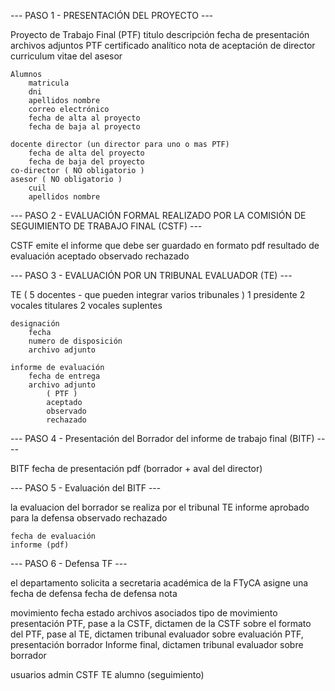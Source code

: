 --- PASO 1 - PRESENTACIÓN DEL PROYECTO ---

Proyecto de Trabajo Final (PTF)
titulo
descripción
fecha de presentación
archivos adjuntos
PTF
certificado analítico
nota de aceptación de director
curriculum vitae del asesor

    Alumnos
        matricula
        dni
        apellidos nombre
        correo electrónico
        fecha de alta al proyecto
        fecha de baja al proyecto

    docente director (un director para uno o mas PTF)
        fecha de alta del proyecto
        fecha de baja del proyecto
    co-director ( NO obligatorio )
    asesor ( NO obligatorio )
        cuil
        apellidos nombre

--- PASO 2 - EVALUACIÓN FORMAL REALIZADO POR LA COMISIÓN DE SEGUIMIENTO DE TRABAJO FINAL (CSTF) ---

CSTF
emite el informe que debe ser guardado en formato pdf
resultado de evaluación
aceptado
observado
rechazado

--- PASO 3 - EVALUACIÓN POR UN TRIBUNAL EVALUADOR (TE) ---

TE
( 5 docentes - que pueden integrar varios tribunales )
1 presidente
2 vocales titulares
2 vocales suplentes

    designación
        fecha
        numero de disposición
        archivo adjunto

    informe de evaluación
        fecha de entrega
        archivo adjunto
            ( PTF )
            aceptado
            observado
            rechazado

--- PASO 4 - Presentación del Borrador del informe de trabajo final (BITF) ----

BITF
fecha de presentación
pdf (borrador + aval del director)

--- PASO 5 - Evaluación del BITF ---

la evaluacion del borrador se realiza por el tribunal
TE
informe
aprobado para la defensa
observado
rechazado

    fecha de evaluación
    informe (pdf)

--- PASO 6 - Defensa TF ---

el departamento solicita a secretaria académica de la FTyCA asigne una fecha de defensa
fecha de defensa
nota

movimiento
fecha
estado
archivos asociados
tipo de movimiento
presentación PTF,
pase a la CSTF,
dictamen de la CSTF sobre el formato del PTF,
pase al TE,
dictamen tribunal evaluador sobre evaluación PTF,
presentación borrador Informe final,
dictamen tribunal evaluador sobre borrador

usuarios
admin
CSTF
TE
alumno (seguimiento)
